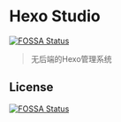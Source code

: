 # Hexo Studio
[![FOSSA Status](https://app.fossa.com/api/projects/git%2Bgithub.com%2FRedish101%2FHexo-Studio.svg?type=shield)](https://app.fossa.com/projects/git%2Bgithub.com%2FRedish101%2FHexo-Studio?ref=badge_shield)


> 无后端的Hexo管理系统


## License
[![FOSSA Status](https://app.fossa.com/api/projects/git%2Bgithub.com%2FRedish101%2FHexo-Studio.svg?type=large)](https://app.fossa.com/projects/git%2Bgithub.com%2FRedish101%2FHexo-Studio?ref=badge_large)